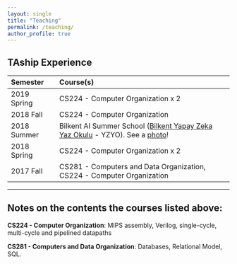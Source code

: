```yaml
---
layout: single
title: "Teaching"
permalink: /teaching/
author_profile: true
---
```


## TAship Experience

| Semester                |    Course(s) |
| :------------------- | :-------------------------------------------------------- |
| 2019 Spring   |  CS224 - Computer Organization x 2 |
| 2018 Fall   |  CS224 - Computer Organization  |
| 2018 Summer   |  Bilkent AI Summer School ([Bilkent Yapay Zeka Yaz Okulu](http://yzyo.bilkent.edu.tr/) - YZYO). See a [photo](/images/aisummerschool2018.jpg)! |
| 2018 Spring   |  CS224 - Computer Organization x 2 |
| 2017 Fall   | CS281 - Computers  and  Data  Organization, CS224 - Computer Organization |

***

## Notes on the contents the courses listed above:

**CS224 - Computer Organization**: MIPS assembly, Verilog, single-cycle, multi-cycle and pipelined datapaths

**CS281 - Computers  and  Data  Organization**: Databases,  Relational Model, SQL.
